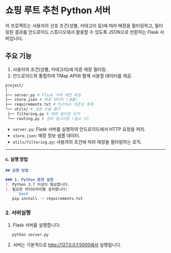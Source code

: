 
# 쇼핑 루트 추천 Python 서버

이 프로젝트는 사용자의 선호 조건(성별, 카테고리 등)에 따라 매장을 필터링하고, 
필터링된 결과를 안드로이드 스튜디오에서 활용할 수 있도록 JSON으로 반환하는 Flask 서버입니다.

## 주요 기능
1. 사용자의 조건(성별, 카테고리)에 따른 매장 필터링.
2. 안드로이드와 통합하여 TMap API와 함께 사용할 데이터를 제공.


```bash
project/ 
│ 
├── server.py # Flask 서버 메인 파일
├── store.json # 매장 데이터 (샘플) 
├── requirements.txt # Python 의존성 목록 
└── utils/ # 공용 모듈 폴더 
 ├── filtering.py # 매장 필터링 로직 
 └── routing.py # 경로 알고리즘 (필요 시)
```

- `server.py`: Flask 서버를 실행하여 안드로이드에서 HTTP 요청을 처리.
- `store.json`: 매장 정보 샘플 데이터.
- `utils/filtering.py`: 사용자의 조건에 따라 매장을 필터링하는 로직.

---

#### **c. 실행 방법**
```markdown
## 실행 방법

### 1. Python 환경 설정
1. Python 3.7 이상이 필요합니다.
2. 필요한 라이브러리를 설치합니다:
   ```bash
   pip install -r requirements.txt
   ```
### 2. 서버실행
1. Flask 서버를 실행합니다:

 ```bash
    python server.py
 ```

2. 서버는 기본적으로 http://127.0.0.1:5000에서 실행됩니다.
```

